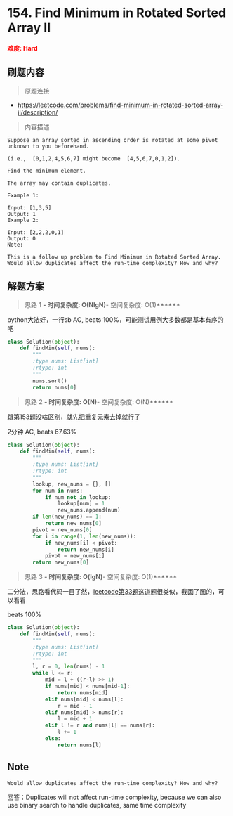 # 154. Find Minimum in Rotated Sorted Array II

**<font color=red>难度: Hard</font>**

## 刷题内容

> 原题连接

* https://leetcode.com/problems/find-minimum-in-rotated-sorted-array-ii/description/

> 内容描述

```
Suppose an array sorted in ascending order is rotated at some pivot unknown to you beforehand.

(i.e.,  [0,1,2,4,5,6,7] might become  [4,5,6,7,0,1,2]).

Find the minimum element.

The array may contain duplicates.

Example 1:

Input: [1,3,5]
Output: 1
Example 2:

Input: [2,2,2,0,1]
Output: 0
Note:

This is a follow up problem to Find Minimum in Rotated Sorted Array.
Would allow duplicates affect the run-time complexity? How and why?
```

## 解题方案

> 思路 1
******- 时间复杂度: O(NlgN)******- 空间复杂度: O(1)******

python大法好，一行sb AC, beats 100%，可能测试用例大多数都是基本有序的吧

```python
class Solution(object):
    def findMin(self, nums):
        """
        :type nums: List[int]
        :rtype: int
        """
        nums.sort()
        return nums[0]
```

> 思路 2
******- 时间复杂度: O(N)******- 空间复杂度: O(N)******


跟第153题没啥区别，就先把重复元素去掉就行了

2分钟 AC, beats 67.63%


```python
class Solution(object):
    def findMin(self, nums):
        """
        :type nums: List[int]
        :rtype: int
        """
        lookup, new_nums = {}, []
        for num in nums:
            if num not in lookup:
                lookup[num] = 1
                new_nums.append(num)
        if len(new_nums) == 1:
            return new_nums[0]
        pivot = new_nums[0]
        for i in range(1, len(new_nums)):
            if new_nums[i] < pivot:
                return new_nums[i]
            pivot = new_nums[i]
        return new_nums[0]
```

> 思路 3
******- 时间复杂度: O(lgN)******- 空间复杂度: O(1)******


二分法，思路看代码一目了然，[leetcode第33题](https://github.com/apachecn/awesome-algorithm/blob/master/docs/Leetcode_Solutions/Python/033._search_in_rotated_sorted_array.md)这道题很类似，我画了图的，可以看看

beats 100%

```python
class Solution(object):
    def findMin(self, nums):
        """
        :type nums: List[int]
        :rtype: int
        """
        l, r = 0, len(nums) - 1
        while l <= r:
            mid = l + ((r-l) >> 1)
            if nums[mid] < nums[mid-1]:
                return nums[mid]
            elif nums[mid] < nums[l]:
                r = mid - 1
            elif nums[mid] > nums[r]:
                l = mid + 1
            elif l != r and nums[l] == nums[r]:
                l += 1
            else:
                return nums[l]
```


## Note

```
Would allow duplicates affect the run-time complexity? How and why?
```

回答：Duplicates will not affect run-time complexity, because we can also use binary search to handle duplicates, same time complexity
























